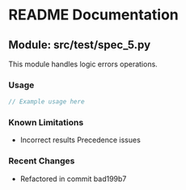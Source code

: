 # README Documentation

## Module: src/test/spec_5.py

This module handles logic errors operations.

### Usage

```java
// Example usage here
```

### Known Limitations

- Incorrect results Precedence issues

### Recent Changes

- Refactored in commit bad199b7
